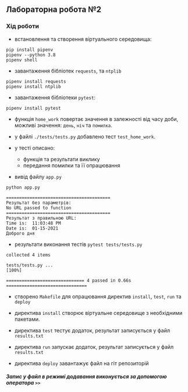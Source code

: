 ## Лабораторна робота №2
### Хід роботи
+ встановлення та створення віртуального середовища:
```
pip install pipenv
pipenv --python 3.8
pipenv shell
```
+ завантаження бібліотек `requests`, та `ntplib`
```
pipenv install requests
pipenv install ntplib
```
+ завантаження бібліотеки `pytest`:
```
pipenv install pytest
```
+ функція `home_work` повертає значення в залежності від часу доби, можливі значення: `день`, `ніч` та `помилка`. 

+ у файлі `./tests/tests.py` добавлено тест `test_home_work`. 
+ у тесті описано:
  - функція та результати виклику 
  - передання помилки та її опрацювання

+ вивід файлу `app.py`
```
python app.py

========================================
Результат без параметрів: 
No URL passed to function
========================================
Результат з правильною URL: 
Time is:  11:03:48 PM
Date is:  01-15-2021
Доброго дня
```        
+ результати виконання тестів `pytest tests/tests.py` 
```
collected 4 items                                                              

tests/tests.py ...                                                       [100%]

============================== 4 passed in 0.66s ===============================
```
+ створено `Makefile` для опрацювання директив `install`, `test`, `run` та `deploy`

+ директива `install` створює віртуальне середовище з необхідними пакетами.
+ директива `test` тестує додаток, результат записується у файл `results.txt`
+ директива `run` запускає додаток, результат записується у файл `results.txt`
+ директива `deploy` завантажує файл на гіт репозиторій

##### Запис у файл в режимі додавання виконується за допомогою оператора  `>>`
